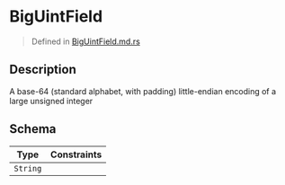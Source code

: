 # BigUintField
> Defined in [BigUintField.md.rs](../../fields/big_uint/../../interface/src/interface/fields/big_uint)

## Description
A base-64 (standard alphabet, with padding) little-endian encoding of a large unsigned integer

## Schema

| Type | Constraints |
| --- | --- |
| `String` |   |

